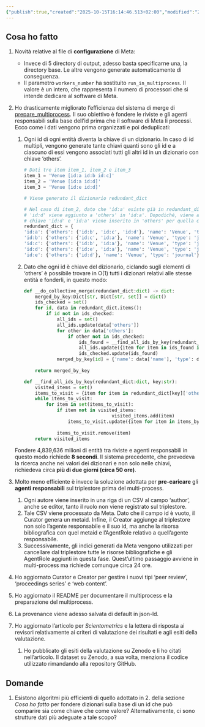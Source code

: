 ```yaml
---
{"publish":true,"created":"2025-10-15T16:14:46.513+02:00","modified":"2022-02-22T12:00:00.000+01:00","cssclasses":""}
---
```



## Cosa ho fatto

1. Novità relative al file di **configurazione** di Meta:
    - Invece di 5 directory di output, adesso basta specificarne una, la directory base. Le altre vengono generate automaticamente di conseguenza.
    - Il parametro `workers_number` ha sostituito `run_in_multiprocess`. Il valore è un intero, che rappresenta il numero di processori che si intende dedicare al software di Meta.
2. Ho drasticamente migliorato l’efficienza del sistema di merge di [prepare_multiprocess](https://github.com/opencitations/meta/blob/master/plugins/multiprocess/prepare_multiprocess.py). Il suo obiettivo è fondere le riviste e gli agenti responsabili sulla base dell’id prima che il software di Meta li processi. Ecco come i dati vengono prima organizzati e poi deduplicati:
    1. Ogni id di ogni entità diventa la chiave di un dizionario. In caso di id multipli, vengono generate tante chiavi quanti sono gli id e a ciascuno di essi vengono associati tutti gli altri id in un dizionario con chiave ‘others’.
        
        ```python
        # Dati tre item item_1, item_2 e item_3
        item_1 = 'Venue [id:a id:b id:c]'
        item_2 = 'Venue [id:a id:d]'
        item_3 = 'Venue [id:e id:d]'
        
        # Viene generato il dizionario redundant_dict
        
        # Nel caso di item_2, dato che 'id:a' esiste già in redundant_dict, 
        # 'id:d' viene aggiunto a 'others' in 'id:a'. Dopodiché, viene aggiunta una nuova
        # chiave 'id:d' e 'id:a' viene inserito in 'others' per quella chiave.
        redundant_dict = {
        'id:a': {'others': {'id:b', 'id:c', 'id:d'}, 'name': 'Venue', 'type': 'journal'}, 
        'id:b': {'others': {'id:c', 'id:a'}, 'name': 'Venue', 'type': 'journal'}, 
        'id:c': {'others': {'id:b', 'id:a'}, 'name': 'Venue', 'type': 'journal'}, 
        'id:d': {'others': {'id:e', 'id:a'}, 'name': 'Venue', 'type': 'journal'}, 
        'id:e': {'others': {'id:d'}, 'name': 'Venue', 'type': 'journal'}}
        ```
        
    2. Dato che ogni id è chiave del dizionario, ciclando sugli elementi di ‘others’ è possibile trovare in O(1) tutti i dizionari relativi alle stesse entità e fonderli, in questo modo:
        
        ```python
        def __do_collective_merge(redundant_dict:dict) -> dict:
            merged_by_key:Dict[str, Dict[str, set]] = dict()
            ids_checked = set()
            for id, data in redundant_dict.items():
                if id not in ids_checked:
                    all_ids = set()
                    all_ids.update(data['others'])
                    for other in data['others']:
                        if other not in ids_checked:
                            ids_found = __find_all_ids_by_key(redundant_dict, key=other)
                            all_ids.update({item for item in ids_found if item != id})
                            ids_checked.update(ids_found)
                    merged_by_key[id] = {'name': data['name'], 'type': data['type'], 
        																'others': all_ids}
            return merged_by_key
        
        def __find_all_ids_by_key(redundant_dict:dict, key:str):
            visited_items = set()
            items_to_visit = {item for item in redundant_dict[key]['others']}
            while items_to_visit:
                for item in set(items_to_visit):
                    if item not in visited_items:
        								visited_items.add(item)
                        items_to_visit.update({item for item in items_by_id[item]['others'] 
        																			if item not in visited_items})
                    items_to_visit.remove(item)
            return visited_items
        ```
        
    
    Fondere 4,839,636 milioni di entità tra riviste e agenti responsabili in questo modo richiede **8 secondi**. Il sistema precedente, che prevedeva la ricerca anche nei valori dei dizionari e non solo nelle chiavi, richiedeva circa **più di due giorni (circa 50 ore)**.
    
3. Molto meno efficiente è invece la soluzione adottata per **pre-caricare** gli **agenti responsabili** sul triplestore prima del multi-process. 
    1. Ogni autore viene inserito in una riga di un CSV al campo ‘author’, anche se editor, tanto il ruolo non viene registrato sul triplestore.
    2. Tale CSV viene processato da Meta. Dato che il campo id è vuoto, il Curator genera un metaid. Infine, il Creator aggiunge al triplestore non solo l’agente responsabile e il suo id, ma anche la risorsa bibliografica con quel metaid e l’AgentRole relativo a quell’agente responsabile.
    3. Successivamente, gli indici generati da Meta vengono utilizzati per cancellare dal triplestore tutte le risorse bibliografiche e gli AgentRole aggiunti in questa fase. Quest’ultimo passaggio avviene in multi-process ma richiede comunque circa 24 ore.
4. Ho aggiornato Curator e Creator per gestire i nuovi tipi ‘peer review’, ‘proceedings series’ e ‘web content’.
5. Ho aggiornato il README per documentare il multiprocess e la preparazione del multiprocess.
6. La provenance viene adesso salvata di default in json-ld.
7. Ho aggiornato l’articolo per *Scientometrics* e la lettera di risposta ai revisori relativamente ai criteri di valutazione dei risultati e agli esiti della valutazione.
    1. Ho pubblicato gli esiti della valutazione su Zenodo e li ho citati nell’articolo. Il dataset su Zenodo, a sua volta, menziona il codice utilizzato rimandando alla repository GitHub.

## Domande

1. Esistono algoritmi più efficienti di quello adottato in 2. della sezione *Cosa ho fatto* per fondere dizionari sulla base di un id che può comparire sia come chiave che come valore? Alternativamente, ci sono strutture dati più adeguate a tale scopo?